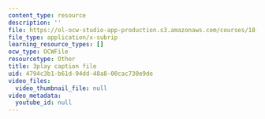 ```yaml
---
content_type: resource
description: ''
file: https://ol-ocw-studio-app-production.s3.amazonaws.com/courses/18-086-mathematical-methods-for-engineers-ii-spring-2006/4794c3b1b61d94dd48a800cac730e9de_ZPmBMd6OZeQ.srt
file_type: application/x-subrip
learning_resource_types: []
ocw_type: OCWFile
resourcetype: Other
title: 3play caption file
uid: 4794c3b1-b61d-94dd-48a8-00cac730e9de
video_files:
  video_thumbnail_file: null
video_metadata:
  youtube_id: null
---
```

